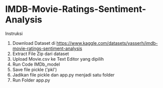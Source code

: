 # IMDB-Movie-Ratings-Sentiment-Analysis
Instruksi
1. Download Dataset di https://www.kaggle.com/datasets/yasserh/imdb-movie-ratings-sentiment-analysis
2. Extract File Zip dari dataset
3. Upload Movie.csv ke Text Editor yang dipilih 
4. Run Code IMDb_model
5. Save file pickle ('pkl')
6. Jadikan file pickle dan app.py menjadi satu folder
7. Run Folder app.py
